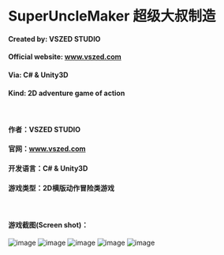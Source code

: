 # SuperUncleMaker 超级大叔制造

#### Created by: VSZED STUDIO        

#### Official website: www.vszed.com  

#### Via: C# & Unity3D

#### Kind: 2D adventure game of action   

</br>

#### 作者：VSZED STUDIO

#### 官网：www.vszed.com

#### 开发语言：C# & Unity3D

#### 游戏类型：2D横版动作冒险类游戏

</br>

#### 游戏截图(Screen shot)：

![image](https://github.com/vszed/U3D_SuperUncle/blob/master/ScreenShot/1.PNG)
![image](https://github.com/vszed/U3D_SuperUncle/blob/master/ScreenShot/2.PNG)
![image](https://github.com/vszed/U3D_SuperUncle/blob/master/ScreenShot/3.PNG)
![image](https://github.com/vszed/U3D_SuperUncle/blob/master/ScreenShot/4.PNG)
![image](https://github.com/vszed/U3D_SuperUncle/blob/master/ScreenShot/5.PNG)
